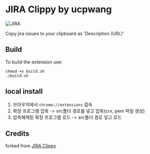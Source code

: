 # JIRA Clippy by ucpwang
![JIRA ](src/jira-clippy-logo-64.png)

Copy jira issues to your clipboard as 'Description (URL)'

## Build
To build the extension use:
```
chmod +x build.sh
./build.sh
```

## local install
1. 브라우저에서 `chrome://extensions` 접속
2. 확장 프로그램 압축 -> src폴더 경로를 넣고 압축(crx, pem 파일 생성)
3. 압축해제된 확장 프로그램 로드 -> src폴더 경로 넣고 로드

## Credits
forked from [JIRA Clippy](https://github.com/christianvuerings/jira-clippy)
